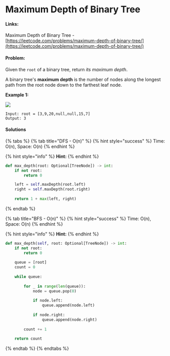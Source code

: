 # Maximum Depth of Binary Tree

#### Links:

Maximum Depth of Binary Tree - [https://leetcode.com/problems/maximum-depth-of-binary-tree/](https://leetcode.com/problems/maximum-depth-of-binary-tree/)

#### Problem:

Given the `root` of a binary tree, return _its maximum depth_.

A binary tree's **maximum depth** is the number of nodes along the longest path from the root node down to the farthest leaf node.

**Example 1:**

![](https://assets.leetcode.com/uploads/2020/11/26/tmp-tree.jpg)

```
Input: root = [3,9,20,null,null,15,7]
Output: 3
```

#### Solutions

{% tabs %}
{% tab title="DFS - O(n)" %}
{% hint style="success" %}
Time: O(n), Space: O(n)
{% endhint %}

{% hint style="info" %}
**Hint:**&#x20;
{% endhint %}

```python
def max_depth(root: Optional[TreeNode]) -> int:
    if not root:
        return 0

    left = self.maxDepth(root.left)
    right = self.maxDepth(root.right)
    
    return 1 + max(left, right)
```
{% endtab %}

{% tab title="BFS - O(n)" %}
{% hint style="success" %}
Time: O(n), Space: O(n)
{% endhint %}

{% hint style="info" %}
**Hint:**&#x20;
{% endhint %}

```python
def max_depth(self, root: Optional[TreeNode]) -> int:
    if not root:
        return 0
    
    queue = [root]
    count = 0
    
    while queue:
        
        for _ in range(len(queue)):
            node = queue.pop(0)
            
            if node.left:
                queue.append(node.left)
            
            if node.right:
                queue.append(node.right)
                
        count += 1
                
    return count
```
{% endtab %}
{% endtabs %}
